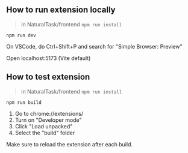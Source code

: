 ## How to run extension locally
> in NaturalTask/frontend
`npm run install`

`npm run dev`

On VSCode, do Ctrl+Shift+P and search for "Simple Browser: Preview"

Open localhost:5173 (Vite default)


## How to test extension
> in NaturalTask/frontend
`npm run install`

`npm run build`

1. Go to chrome://extensions/
2. Turn on "Developer mode"
3. Click "Load unpacked"
4. Select the "build" folder

Make sure to reload the extension after each build.



